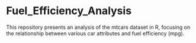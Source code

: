 # Fuel_Efficiency_Analysis
This repository presents an analysis of the mtcars dataset in R, focusing on the relationship between various car attributes and fuel efficiency (mpg).
